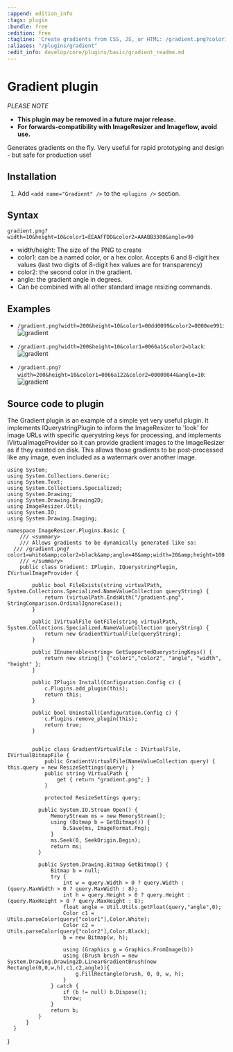 ```yaml
---
:append: edition_info
:tags: plugin
:bundle: free
:edition: free
:tagline: 'Create gradients from CSS, JS, or HTML: /gradient.png?color1=FFFFFFAA&color2=BBBBBB99&width=10&width=10&rotate=90.'
:aliases: "/plugins/gradient"
:edit_info: develop/core/plugins/basic/gradient_readme.md
---
```


# Gradient plugin

*PLEASE NOTE*
* **This plugin may be removed in a future major release.**
* **For forwards-compatibility with ImageResizer and Imageflow, avoid use.**


Generates gradients on the fly. Very useful for rapid prototyping and design - but safe for production use!

## Installation

1. Add `<add name="Gradient" />` to the `<plugins />` section.

## Syntax

`gradient.png?width=10&height=10&color1=EEAAFFDD&color2=AAABB3300&angle=90`

* width/height: The size of the PNG to create
* color1: can be a named color, or a hex color. Accepts 6 and 8-digit hex values (last two digits of 8-digit hex values are for transparency)
* color2: the second color in the gradient.
* angle: the gradient angle in degrees.
* Can be combined with all other standard image resizing commands.


## Examples


* `/gradient.png?width=200&height=10&color1=00dd0099&color2=0000ee991`: ![gradient](http://img.imageresizing.net/gradient.png;width=200;height=10;color1=00dd0099;color2=0000ee99)

* `/gradient.png?width=200&height=10&color1=0066a1&color2=black`: ![gradient](http://img.imageresizing.net/gradient.png;width=200;height=10;color1=0066a1;color2=black)

* `/gradient.png?width=200&height=10&color1=0066a122&color2=00000044&angle=10`: ![gradient](http://img.imageresizing.net/gradient.png;width=100;height=10;color1=0066a122;color2=00000044;angle=10)


## Source code to plugin

The Gradient plugin is an example of a simple yet very useful plugin. It implements IQuerystringPlugin to inform the ImageResizer to 'look' for image URLs with specific querystring keys for processing, and implements IVirtualImageProvider so it can provide gradient images to the ImageResizer as if they existed on disk. This allows those gradients to be post-processed like any image, even included as a watermark over another image. 

    using System;
    using System.Collections.Generic;
    using System.Text;
    using System.Collections.Specialized;
    using System.Drawing;
    using System.Drawing.Drawing2D;
    using ImageResizer.Util;
    using System.IO;
    using System.Drawing.Imaging;

    namespace ImageResizer.Plugins.Basic {
        /// <summary>
        /// Allows gradients to be dynamically generated like so:
      /// /gradient.png?color1=white&amp;color2=black&amp;angle=40&amp;width=20&amp;height=100
        /// </summary>
        public class Gradient: IPlugin, IQuerystringPlugin, IVirtualImageProvider {
          
            public bool FileExists(string virtualPath, System.Collections.Specialized.NameValueCollection queryString) {
                return (virtualPath.EndsWith("/gradient.png", StringComparison.OrdinalIgnoreCase));
            }

            public IVirtualFile GetFile(string virtualPath, System.Collections.Specialized.NameValueCollection queryString) {
                return new GradientVirtualFile(queryString);
            }

            public IEnumerable<string> GetSupportedQuerystringKeys() {
                return new string[] {"color1","color2", "angle", "width", "height" };
            }

            public IPlugin Install(Configuration.Config c) {
                c.Plugins.add_plugin(this);
                return this;
            }

            public bool Uninstall(Configuration.Config c) {
                c.Plugins.remove_plugin(this);
                return true;
            }


            public class GradientVirtualFile : IVirtualFile, IVirtualBitmapFile {
                public GradientVirtualFile(NameValueCollection query) { this.query = new ResizeSettings(query); }
                public string VirtualPath {
                    get { return "gradient.png"; }
                }

                protected ResizeSettings query;

              public System.IO.Stream Open() {
                  MemoryStream ms = new MemoryStream();
                  using (Bitmap b = GetBitmap()) {
                      b.Save(ms, ImageFormat.Png);
                  }
                  ms.Seek(0, SeekOrigin.Begin);
                  return ms;
              }

              public System.Drawing.Bitmap GetBitmap() {
                  Bitmap b = null;
                  try {
                      int w = query.Width > 0 ? query.Width : (query.MaxWidth > 0 ? query.MaxWidth : 8);
                      int h = query.Height > 0 ? query.Height : (query.MaxHeight > 0 ? query.MaxHeight : 8);
                      float angle = Util.Utils.getFloat(query,"angle",0);
                      Color c1 = Utils.parseColor(query["color1"],Color.White);
                      Color c2 = Utils.parseColor(query["color2"],Color.Black);
                      b = new Bitmap(w, h);

                      using (Graphics g = Graphics.FromImage(b)) 
                      using (Brush brush = new System.Drawing.Drawing2D.LinearGradientBrush(new Rectangle(0,0,w,h),c1,c2,angle)){
                          g.FillRectangle(brush, 0, 0, w, h);
                      }
                  } catch {
                      if (b != null) b.Dispose();
                      throw;
                  }
                  return b;
              }
          }
      }
  }